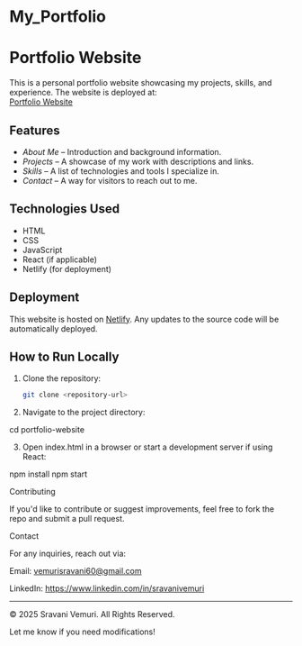 # My_Portfolio
# Portfolio Website  

This is a personal portfolio website showcasing my projects, skills, and experience. The website is deployed at:  
[Portfolio Website](https://elegant-llama-b0bf62.netlify.app/)  

## Features  
- *About Me* – Introduction and background information.  
- *Projects* – A showcase of my work with descriptions and links.  
- *Skills* – A list of technologies and tools I specialize in.  
- *Contact* – A way for visitors to reach out to me.  

## Technologies Used  
- HTML  
- CSS  
- JavaScript  
- React (if applicable)  
- Netlify (for deployment)  

## Deployment  
This website is hosted on [Netlify](https://www.netlify.com/). Any updates to the source code will be automatically deployed.  

## How to Run Locally  
1. Clone the repository:  
   ```sh
   git clone <repository-url>

2. Navigate to the project directory:

cd portfolio-website


3. Open index.html in a browser or start a development server if using React:

npm install
npm start



Contributing

If you'd like to contribute or suggest improvements, feel free to fork the repo and submit a pull request.

Contact

For any inquiries, reach out via:

Email: vemurisravani60@gmail.com

LinkedIn: https://www.linkedin.com/in/sravanivemuri



---

© 2025 Sravani Vemuri. All Rights Reserved.

Let me know if you need modifications!
